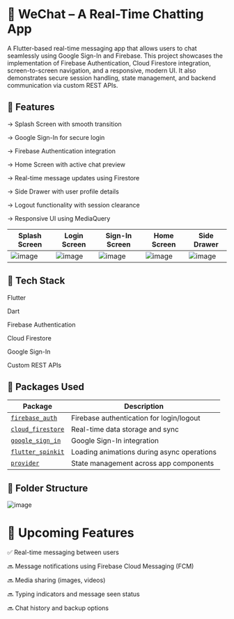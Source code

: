 # 💬 WeChat – A Real-Time Chatting App

A Flutter-based real-time messaging app that allows users to chat seamlessly using Google Sign-In and Firebase. This project showcases the implementation of Firebase Authentication, Cloud Firestore integration, screen-to-screen navigation, and a responsive, modern UI. It also demonstrates secure session handling, state management, and backend communication via custom REST APIs.

## 📌 Features

-> Splash Screen with smooth transition

-> Google Sign-In for secure login

-> Firebase Authentication integration

-> Home Screen with active chat preview

-> Real-time message updates using Firestore

-> Side Drawer with user profile details

-> Logout functionality with session clearance

-> Responsive UI using MediaQuery

| Splash Screen                                                                 | Login Screen                                                                 | Sign-In Screen                                                               | Home Screen                                                                 | Side Drawer                                                                 |
| ----------------------------------------------------------------------------- | ---------------------------------------------------------------------------- | ---------------------------------------------------------------------------- | --------------------------------------------------------------------------- | --------------------------------------------------------------------------- |
| ![image](https://github.com/user-attachments/assets/ab827af5-f788-4907-a7a4-6f651360a1d7) | ![image](https://github.com/user-attachments/assets/a76880ef-2e37-4f6f-a2fa-c0d3677e7331) | ![image](https://github.com/user-attachments/assets/39b26cda-b650-45c0-99fe-3174795d42bd) | ![image](https://github.com/user-attachments/assets/1092a27b-03f5-4daa-b0eb-7db695cdb6f8) | ![image](https://github.com/user-attachments/assets/ecac4ffa-9e5e-4504-b1bc-c64150175826) |



## 🔧 Tech Stack

Flutter

Dart

Firebase Authentication

Cloud Firestore

Google Sign-In

Custom REST APIs

## 📌 Packages Used

| Package                                                       | Description                                |
| ------------------------------------------------------------- | ------------------------------------------ |
| [`firebase_auth`](https://pub.dev/packages/firebase_auth)     | Firebase authentication for login/logout   |
| [`cloud_firestore`](https://pub.dev/packages/cloud_firestore) | Real-time data storage and sync            |
| [`google_sign_in`](https://pub.dev/packages/google_sign_in)   | Google Sign-In integration                 |
| [`flutter_spinkit`](https://pub.dev/packages/flutter_spinkit) | Loading animations during async operations |
| [`provider`](https://pub.dev/packages/provider)               | State management across app components     |



## 📁 Folder Structure

![image](https://github.com/user-attachments/assets/7bbc8e7f-5fc3-406c-aa2a-2b1b7239d90b)



# 🚧 Upcoming Features
✅ Real-time messaging between users

🔜 Message notifications using Firebase Cloud Messaging (FCM)

🔜 Media sharing (images, videos)

🔜 Typing indicators and message seen status

🔜 Chat history and backup options








